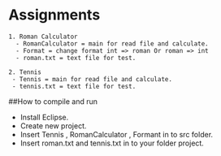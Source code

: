 # Assignments

```
1. Roman Calculator 
  - RomanCalculator = main for read file and calculate.
  - Format = change format int => roman Or roman => int
  - roman.txt = text file for test.
 ```
 
 ```
2. Tennis
  - Tennis = main for read file and calculate.
  - tennis.txt = text file for test.
```


 ##How to compile and run 
 - Install Eclipse.
 - Create new project.
 - Insert Tennis , RomanCalculator , Formant in to src folder.
 - Insert roman.txt and tennis.txt in to your folder project. 
  
